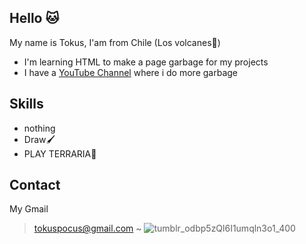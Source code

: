 ## Hello 🐱

My name is Tokus, I'am from Chile (Los volcanes🎣)

* I'm learning HTML to make a page garbage for my projects
* I have a [YouTube Channel](https://www.youtube.com/channel/UCCpJ2ir7usS9movbgN3t0fA) where i do more garbage

## Skills

* nothing
* Draw🖌
* PLAY TERRARIA🌳

## Contact

My Gmail
> tokuspocus@gmail.com
~
![tumblr_odbp5zQl6I1umqln3o1_400](https://user-images.githubusercontent.com/95270852/236334117-b7e6f2f7-0625-42d2-8c33-a0a160c70955.gif)
